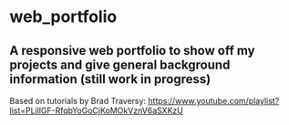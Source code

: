 # web_portfolio

## A responsive web portfolio to show off my projects and give general background information (still work in progress)

Based on tutorials by Brad Traversy: https://www.youtube.com/playlist?list=PLillGF-RfqbYoGoCjKoMOkVznV6aSXKzU
